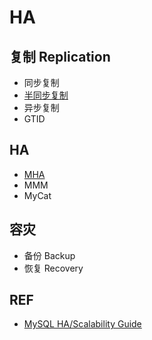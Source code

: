 # HA

## 复制 Replication

- 同步复制
- [半同步复制](Replication/semisync.md)
- 异步复制
- GTID

## HA

- [MHA](MHA/Readme.md)
- MMM
- MyCat

## 容灾

- 备份 Backup
- 恢复 Recovery

## REF

- [MySQL HA/Scalability Guide](https://dev.mysql.com/doc/mysql-ha-scalability/en/)

